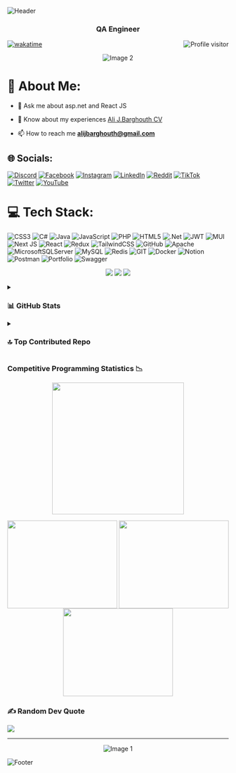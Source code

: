 ![Header](https://capsule-render.vercel.app/api?type=waving&color=gradient&height=222&section=header&text=Hi,%20I'm%20Ali%20J%20Barghouth!%20%F0%9F%91%8B&fontSize=45)



<h3 align="center"  color = "red">QA Engineer</h3>


<a href="https://komarev.com/ghpvc/?username=alsiam">
  <img align="right" src="https://komarev.com/ghpvc/?username=alijbarghouth&label=Visitors&color=0e75b6&style=flat" alt="Profile visitor" />
</a>


[![wakatime](https://wakatime.com/badge/user/eebb3dd8-d9b2-40de-9b88-6fd6cac99dbc.svg)](https://wakatime.com/@eebb3dd8-d9b2-40de-9b88-6fd6cac99dbc)


<p align ="center">  <img src="https://www.gifcen.com/wp-content/uploads/2022/09/one-piece-gif-7.gif" alt="Image 2" style="max-width: 100%; height: auto;" /></p>

# 💫 About Me:
- 💬 Ask me about asp.net and React JS<br>

- 📄 Know about my experiences <a href = "https://docs.google.com/document/d/1GtN-jXUeS35LQUw77zqIItu8ZtK92kLiBeyO7qo9xSM/edit?usp=sharing">Ali J.Barghouth CV</a>

- 📫 How to reach me **alijbarghouth@gmail.com**


## 🌐 Socials:
[![Discord](https://img.shields.io/badge/Discord-%237289DA.svg?logo=discord&logoColor=white)](https://discord.gg/https://discord.gg/4UaSbybb) [![Facebook](https://img.shields.io/badge/Facebook-%231877F2.svg?logo=Facebook&logoColor=white)](https://facebook.com/alijbarghouth) [![Instagram](https://img.shields.io/badge/Instagram-%23E4405F.svg?logo=Instagram&logoColor=white)](https://instagram.com/alijbarghouth) [![LinkedIn](https://img.shields.io/badge/LinkedIn-%230077B5.svg?logo=linkedin&logoColor=white)](https://linkedin.com/in/alijbarghouth) [![Reddit](https://img.shields.io/badge/Reddit-%23FF4500.svg?logo=Reddit&logoColor=white)](https://reddit.com/user/alijbarghouth) [![TikTok](https://img.shields.io/badge/TikTok-%23000000.svg?logo=TikTok&logoColor=white)](https://tiktok.com/@alijbarghouth) [![Twitter](https://img.shields.io/badge/Twitter-%231DA1F2.svg?logo=Twitter&logoColor=white)](https://twitter.com/alijbarghouth) [![YouTube](https://img.shields.io/badge/YouTube-%23FF0000.svg?logo=YouTube&logoColor=white)](https://youtube.com/channel/UCA3OUx5q_yjIByMCD5Yvhcg) 

# 💻 Tech Stack:
![CSS3](https://img.shields.io/badge/css3-%231572B6.svg?style=for-the-badge&logo=css3&logoColor=white) ![C#](https://img.shields.io/badge/c%23-%23239120.svg?style=for-the-badge&logo=c-sharp&logoColor=white) ![Java](https://img.shields.io/badge/java-%23ED8B00.svg?style=for-the-badge&logo=java&logoColor=white) ![JavaScript](https://img.shields.io/badge/javascript-%23323330.svg?style=for-the-badge&logo=javascript&logoColor=%23F7DF1E) ![PHP](https://img.shields.io/badge/php-%23777BB4.svg?style=for-the-badge&logo=php&logoColor=white) ![HTML5](https://img.shields.io/badge/html5-%23E34F26.svg?style=for-the-badge&logo=html5&logoColor=white) ![.Net](https://img.shields.io/badge/.NET-5C2D91?style=for-the-badge&logo=.net&logoColor=white) ![JWT](https://img.shields.io/badge/JWT-black?style=for-the-badge&logo=JSON%20web%20tokens) ![MUI](https://img.shields.io/badge/MUI-%230081CB.svg?style=for-the-badge&logo=material-ui&logoColor=white) ![Next JS](https://img.shields.io/badge/Next-black?style=for-the-badge&logo=next.js&logoColor=white) ![React](https://img.shields.io/badge/react-%2320232a.svg?style=for-the-badge&logo=react&logoColor=%2361DAFB) ![Redux](https://img.shields.io/badge/redux-%23593d88.svg?style=for-the-badge&logo=redux&logoColor=white) ![TailwindCSS](https://img.shields.io/badge/tailwindcss-%2338B2AC.svg?style=for-the-badge&logo=tailwind-css&logoColor=white) ![GitHub](https://img.shields.io/badge/GitHub-%23121011.svg?style=for-the-badge&logo=github&logoColor=white) ![Apache](https://img.shields.io/badge/apache-%23D42029.svg?style=for-the-badge&logo=apache&logoColor=white) ![MicrosoftSQLServer](https://img.shields.io/badge/Microsoft%20SQL%20Sever-CC2927?style=for-the-badge&logo=microsoft%20sql%20server&logoColor=white) ![MySQL](https://img.shields.io/badge/mysql-%2300f.svg?style=for-the-badge&logo=mysql&logoColor=white) ![Redis](https://img.shields.io/badge/redis-%23DD0031.svg?style=for-the-badge&logo=redis&logoColor=white) ![GIT](https://img.shields.io/badge/Git-fc6d26?style=for-the-badge&logo=git&logoColor=white) ![Docker](https://img.shields.io/badge/docker-%230db7ed.svg?style=for-the-badge&logo=docker&logoColor=white) ![Notion](https://img.shields.io/badge/Notion-%23000000.svg?style=for-the-badge&logo=notion&logoColor=white) ![Postman](https://img.shields.io/badge/Postman-FF6C37?style=for-the-badge&logo=postman&logoColor=white) ![Portfolio](https://img.shields.io/badge/Portfolio-%23000000.svg?style=for-the-badge&logo=firefox&logoColor=#FF7139) ![Swagger](https://img.shields.io/badge/-Swagger-%23Clojure?style=for-the-badge&logo=swagger&logoColor=white)

<p align = "center">
  <img src="https://static.wikia.nocookie.net/fcoc-vs-battles/images/a/a3/Kaguya-shinomiya-kaguya-shinomiya-dance.gif/revision/latest/scale-to-width-down/250?cb=20211214213446"/>
    <img src="https://static.wikia.nocookie.net/fcoc-vs-battles/images/a/a3/Kaguya-shinomiya-kaguya-shinomiya-dance.gif/revision/latest/scale-to-width-down/250?cb=20211214213446"/>
    <img src="https://static.wikia.nocookie.net/fcoc-vs-battles/images/a/a3/Kaguya-shinomiya-kaguya-shinomiya-dance.gif/revision/latest/scale-to-width-down/250?cb=20211214213446"/>


</p>

<details>
<summary><h3>📊 GitHub Stats</h3></summary>
 <div align="center">
  
![](https://github-readme-stats.vercel.app/api?username=alijbarghouth&theme=tokyonight&hide_border=false&include_all_commits=false&count_private=false)
![](https://github-readme-streak-stats.herokuapp.com/?user=alijbarghouth&theme=tokyonight&hide_border=false)
![](https://github-readme-stats.vercel.app/api/top-langs/?username=alijbarghouth&theme=tokyonight&hide_border=false&include_all_commits=false&count_private=false&layout=compact)
</div>
</details>

<details>
<summary><h3>🔝 Top Contributed Repo</h3></summary>
 <div align="center">
   
![](https://github-contributor-stats.vercel.app/api?username=alijbarghouth&limit=5&theme=nord&combine_all_yearly_contributions=true)

</div>
</details> 

<summary><h3>Competitive Programming Statistics 📉</h3></summary>
 <div align="center">
   
<img height=300 src="https://leetcode.card.workers.dev/alijbarghouth?theme=nord&font=baloo&extension=activity&border_color=#FFF" />

</div>

<p align = "center">
  <img src="https://gifdb.com/images/thumbnail/hunter-x-hunter-superpowers-n0tjve2g3jipw0m3.gif" width="250" height ="200" align="center"/>
  <img src="https://media.tenor.com/THUxSdeQkmMAAAAC/gon-hunter-x-hunter.gif" height ="200" width="250" align="center"/>
  <img src="https://media.tenor.com/rPRVYbu87WMAAAAC/gon-hunter-x-hunter.gif" width="250"  height ="200" align="center"/>
</p>

### ✍️ Random Dev Quote
![](https://quotes-github-readme.vercel.app/api?type=horizontal&theme=radical)


---

<p align ="center">
  <img src="https://i.pinimg.com/originals/4a/59/04/4a5904db82b19b2965026a04b073503f.gif" alt="Image 1" style="max-width: 100%; height: auto;" />
</p>

![Footer](https://capsule-render.vercel.app/api?type=waving&color=gradient&height=111&section=footer)
